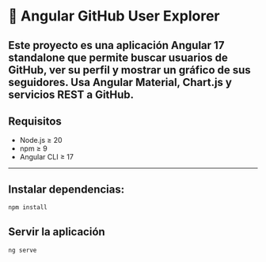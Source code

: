 # 🚀 Angular GitHub User Explorer
Este proyecto es una **aplicación Angular 17** standalone que permite buscar usuarios de GitHub, ver su perfil y mostrar un gráfico de sus seguidores. Usa **Angular Material**, **Chart.js** y servicios REST a GitHub.
---
## Requisitos
- Node.js ≥ 20
- npm ≥ 9
- Angular CLI ≥ 17
---
## Instalar dependencias:
```bash
npm install
```
## Servir la aplicación
```bash
ng serve
```
